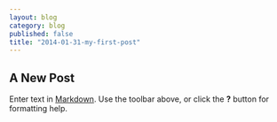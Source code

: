```yaml
---
layout: blog
category: blog
published: false
title: "2014-01-31-my-first-post"
---
```


## A New Post

Enter text in [Markdown](http://daringfireball.net/projects/markdown/). Use the toolbar above, or click the **?** button for formatting help.
